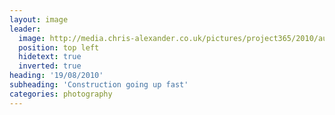 ```yaml
---
layout: image
leader:
  image: http://media.chris-alexander.co.uk/pictures/project365/2010/aug/19/190810.jpg
  position: top left
  hidetext: true
  inverted: true
heading: '19/08/2010'
subheading: 'Construction going up fast'
categories: photography
---
```

